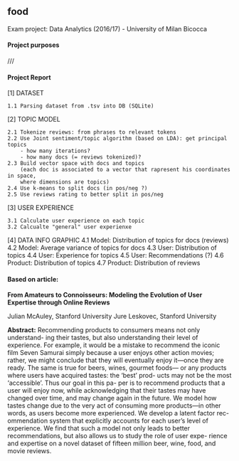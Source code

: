 ## food

Exam project: Data Analytics (2016/17) - University of Milan Bicocca

#### Project purposes 

///

#### Project Report

[1] DATASET

	1.1 Parsing dataset from .tsv into DB (SQLite)

[2] TOPIC MODEL

	2.1 Tokenize reviews: from phrases to relevant tokens
	2.2	Use Joint sentiment/topic algorithm (based on LDA): get principal topics
		- how many iterations?
		- how many docs (= reviews tokenized)?
	2.3 Build vector space with docs and topics
		(each doc is associated to a vector that rapresent his coordinates in space,
		where dimensions are topics)
	2.4 Use k-means to split docs (in pos/neg ?)
	2.5 Use reviews rating to better split in pos/neg

[3] USER EXPERIENCE

	3.1 Calculate user experience on each topic
	3.2 Calcualte "general" user experienxe

[4] DATA INFO GRAPHIC
	4.1 Model:	Distribution of topics for docs (reviews)
	4.2 Model:	Average variance of topics for docs
	4.3 User:		Distribution of topics
	4.4 User:	 	Experience for topics
	4.5 User:	 	Recommendations (?)
	4.6 Product: 	Distribution of topics
	4.7 Product: 	Distribution of reviews

#### Based on article:

**From Amateurs to Connoisseurs: Modeling the Evolution of User Expertise through Online Reviews**

Julian McAuley, Stanford University
Jure Leskovec, Stanford University

**Abstract:** Recommending products to consumers means not only understand- ing their tastes, but also understanding their level of experience. For example, it would be a mistake to recommend the iconic film Seven Samurai simply because a user enjoys other action movies; rather, we might conclude that they will eventually enjoy it—once they are ready. The same is true for beers, wines, gourmet foods— or any products where users have acquired tastes: the ‘best’ prod- ucts may not be the most ‘accessible’. Thus our goal in this pa- per is to recommend products that a user will enjoy now, while acknowledging that their tastes may have changed over time, and may change again in the future. We model how tastes change due to the very act of consuming more products—in other words, as users become more experienced. We develop a latent factor rec- ommendation system that explicitly accounts for each user’s level of experience. We find that such a model not only leads to better recommendations, but also allows us to study the role of user expe- rience and expertise on a novel dataset of fifteen million beer, wine, food, and movie reviews.

